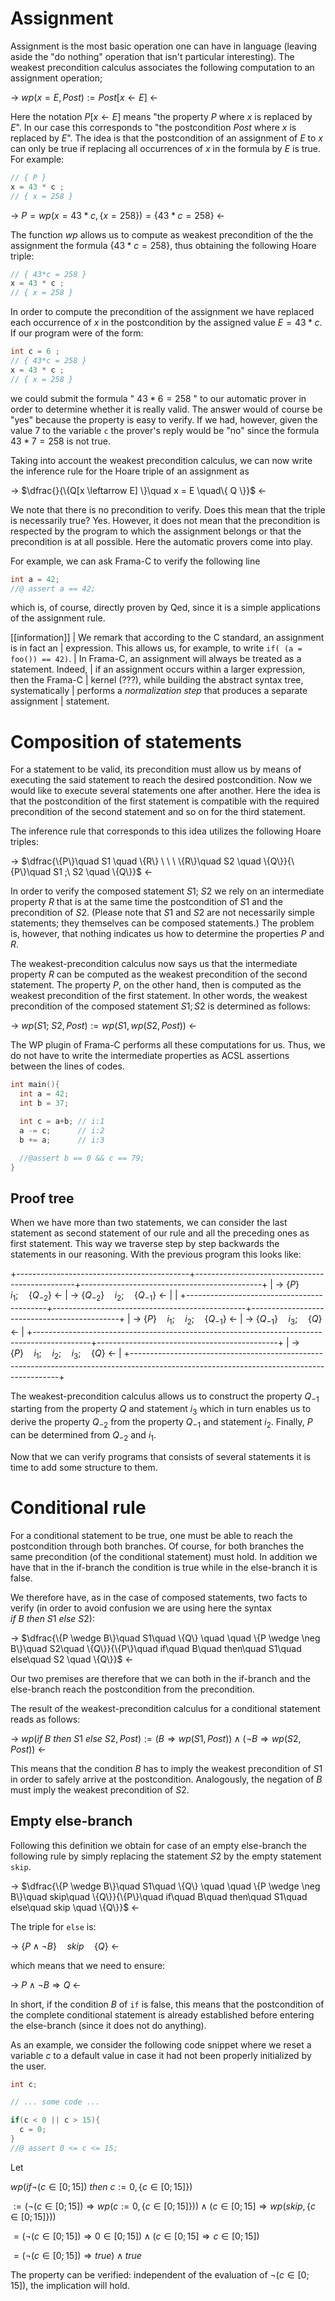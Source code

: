 # Assignment

Assignment is the most basic operation one can have in language (leaving aside
the "do nothing" operation that isn't particular interesting).
The weakest precondition calculus associates the following computation to an
assignment operation;

-> $wp(x = E , Post) := Post[x \leftarrow E]$ <-

Here the notation $P[x \leftarrow E]$ means "the property $P$ where $x$ is
replaced by $E$". In our case this corresponds to "the postcondition $Post$
where $x$ is replaced by $E$".
The idea is that the postcondition of an assignment of $E$ to $x$ can
only be true if replacing all occurrences of $x$ in the formula by $E$ is true.
For example:

```c
// { P }
x = 43 * c ;
// { x = 258 }
```

-> $P = wp(x = 43*c , \{x = 258\}) = \{43*c = 258\}$ <-

The function $wp$ allows us to compute as weakest precondition of the
the assignment the formula $\{43*c = 258\}$, thus obtaining the following
Hoare triple:

```c
// { 43*c = 258 }
x = 43 * c ;
// { x = 258 }
```

In order to compute the precondition of the assignment we have replaced each
occurrence of $x$ in the postcondition by the assigned value $E = 43*c$.
If our program were of the form:

```c
int c = 6 ;
// { 43*c = 258 }
x = 43 * c ;
// { x = 258 }
```

we could submit the formula " $43*6 = 258$ " to our automatic prover in order
to determine whether it is really valid. The answer would of course be "yes"
because the property is easy to verify. If we had, however, given the value
7 to the variable `c` the prover's reply would be "no" since the formula
$43*7 = 258$ is not true.

Taking into account the weakest precondition calculus, we can now write the
inference rule for the Hoare triple of an assignment as

-> $\dfrac{}{\{Q[x \leftarrow E] \}\quad x = E \quad\{ Q \}}$ <-

We note that there is no precondition to verify. Does this mean that the triple
is necessarily true? Yes. However, it does not mean that the precondition is
respected by the program to which the assignment belongs or that the
precondition is at all possible. Here the automatic provers come into play.

For example, we can ask Frama-C to verify the following line

```c
int a = 42;
//@ assert a == 42;
```

which is, of course, directly proven by Qed, since it is a simple applications
of the assignment rule.

[[information]]
| We remark that according to the C standard, an assignment is in fact an
| expression. This allows us, for example, to write `if( (a = foo()) == 42)`.
| In Frama-C, an assignment will always be treated as a statement. Indeed,
| if an assignment occurs within a larger expression, then the Frama-C
| kernel (???), while building the abstract syntax tree, systematically
| performs a *normalization step* that produces a separate assignment
| statement.


# Composition of statements

For a statement to be valid, its precondition must allow us by means of
executing the said statement to reach the desired postcondition.
Now we would like to execute several statements one after another.
Here the idea is that the postcondition of the first statement is compatible
with the required precondition of the second statement and so on for the third
statement.

The inference rule that corresponds to this idea utilizes the following
Hoare triples:


-> $\dfrac{\{P\}\quad S1 \quad \{R\} \ \ \ \{R\}\quad S2 \quad \{Q\}}{\{P\}\quad S1 ;\ S2 \quad \{Q\}}$ <-

In order to verify the composed statement $S1;\ S2$ we rely on an
intermediate property $R$ that is at the same time the postcondition of $S1$
and the precondition of $S2$. (Please note that $S1$ and $S2$ are not necessarily
simple statements; they themselves can be composed statements.)
The problem is, however, that nothing indicates us how to determine the
properties $P$ and $R$.

The weakest-precondition calculus now says us that the intermediate property $R$
can be computed as the weakest precondition of the second statement. The
property $P$, on the other hand, then is computed as the weakest precondition
of the first statement. In other words, the weakest precondition of the composed
statement $S1; S2$ is determined as follows:

-> $wp(S1;\ S2 , Post) := wp(S1, wp(S2, Post) )$ <-

The WP plugin of Frama-C performs all these computations for us.
Thus, we do not have to write the intermediate properties as ACSL assertions
between the lines of codes.

```c
int main(){
  int a = 42;
  int b = 37;

  int c = a+b; // i:1
  a -= c;      // i:2
  b += a;      // i:3

  //@assert b == 0 && c == 79;
}
```

## Proof tree

When we have more than two statements, we can consider the last statement as
second statement of our rule and all the preceding ones as first statement.
This way we traverse step by step backwards the statements in our reasoning.
With the previous program this looks like:

+-------------------------------------------+------------------------------------------------+---------------------------------------------+
| -> $\{P\}\quad i_1 ; \quad \{Q_{-2}\}$ <- | -> $\{Q_{-2}\}\quad i_2 ; \quad \{Q_{-1}\}$ <- |                                             |
+-------------------------------------------+------------------------------------------------+---------------------------------------------+
| -> $\{P\}\quad i_1 ; \quad i_2 ; \quad \{Q_{-1}\}$ <-                                      | -> $\{Q_{-1}\} \quad i_3 ; \quad \{Q\}$ <-  |
+--------------------------------------------------------------------------------------------+---------------------------------------------+
| -> $\{P\}\quad i_1 ; \quad i_2 ; \quad i_3 ; \quad \{ Q \}$ <-                                                                           |
+------------------------------------------------------------------------------------------------------------------------------------------+

The weakest-precondition calculus allows us to construct the property $Q_{-1}$
starting from the property $Q$ and statement $i_3$ which in turn enables us
to derive the property $Q_{-2}$ from the property $Q_{-1}$ and statement $i_2$.
Finally, $P$ can be determined from $Q_{-2}$ and $i_1$.

Now that we can verify programs that consists of several statements it
is time to add some structure to them.

# Conditional rule

For a conditional statement to be true, one must be able to reach the
postcondition through both branches.
Of course, for both branches the same precondition (of the conditional
statement) must hold. In addition we have that in the if-branch
the condition is true while in the else-branch it is false.

We therefore have, as in the case of composed statements, two facts to verify
(in order to avoid confusion we are using here the syntax
$if\ B\ then\ S1\ else\ S2$):

-> $\dfrac{\{P \wedge B\}\quad S1\quad \{Q\} \quad \quad \{P \wedge \neg B\}\quad S2\quad \{Q\}}{\{P\}\quad if\quad B\quad then\quad S1\quad else\quad S2 \quad \{Q\}}$ <-

Our two premises are therefore that we can both in the if-branch and the
else-branch reach the postcondition from the precondition.

The result of the weakest-precondition calculus for a conditional statement
reads as follows:

-> $wp(if\ B\ then\ S1\ else\ S2 , Post) := (B \Rightarrow wp(S1, Post)) \wedge (\neg B \Rightarrow wp(S2, Post))$ <-

This means that the condition $B$ has to imply the weakest precondition of $S1$
in order to safely arrive at the postcondition.
Analogously, the negation of $B$ must imply the weakest precondition of $S2$.

## Empty else-branch

Following this definition we obtain for case of an empty else-branch the
following rule by simply replacing the statement $S2$ by the empty statement
`skip`.


-> $\dfrac{\{P \wedge B\}\quad S1\quad \{Q\} \quad \quad \{P \wedge \neg B\}\quad skip\quad \{Q\}}{\{P\}\quad if\quad B\quad then\quad S1\quad else\quad skip \quad \{Q\}}$ <-

The triple for `else` is:

-> $\{P \wedge \neg B\}\quad skip\quad \{Q\}$ <-

which means that we need to ensure:

-> $P \wedge \neg B \Rightarrow Q$ <-

In short, if the condition $B$ of `if` is false, this means that the
postcondition of the complete conditional statement is already established
before entering the else-branch (since it does not do anything).

As an example, we consider the following code snippet where we reset a variable
$c$ to a default value in case it had not been properly initialized by the user.

```c
int c;

// ... some code ...

if(c < 0 || c > 15){
  c = 0;
}
//@ assert 0 <= c <= 15;
```

Let

$wp(if \neg (c \in [0;15])\ then\ c := 0, \{c \in [0;15]\})$

$:= (\neg (c \in [0;15])\Rightarrow wp(c := 0, \{c \in [0;15]\})) \wedge (c \in [0;15]\Rightarrow wp(skip, \{c \in [0;15]\}))$

$= (\neg (c \in [0;15]) \Rightarrow 0 \in [0;15]) \wedge (c \in [0;15] \Rightarrow c \in [0;15])$

$= (\neg (c \in [0;15]) \Rightarrow true) \wedge true$

The property can be verified: independent of the evaluation of
$\neg (c \in [0;15])$, the implication will hold.
